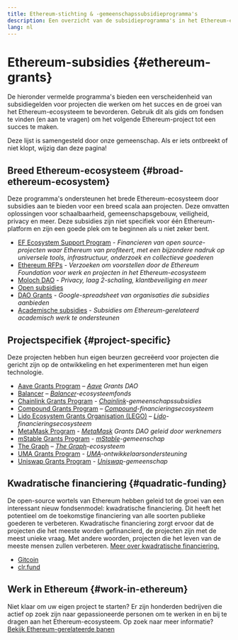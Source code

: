 ```yaml
---
title: Ethereum-stichting & -gemeenschapssubsidieprogramma's
description: Een overzicht van de subsidieprogramma's in het Ethereum-ecosysteem.
lang: nl
---
```


# Ethereum-subsidies {#ethereum-grants}

De hieronder vermelde programma's bieden een verscheidenheid van subsidiegelden voor projecten die werken om het succes en de groei van het Ethereum-ecosysteem te bevorderen. Gebruik dit als gids om fondsen te vinden (en aan te vragen) om het volgende Ethereum-project tot een succes te maken.

Deze lijst is samengesteld door onze gemeenschap. Als er iets ontbreekt of niet klopt, wijzig dan deze pagina!

## Breed Ethereum-ecosysteem {#broad-ethereum-ecosystem}

Deze programma's ondersteunen het brede Ethereum-ecosysteem door subsidies aan te bieden voor een breed scala aan projecten. Deze omvatten oplossingen voor schaalbaarheid, gemeenschapsgebouw, veiligheid, privacy en meer. Deze subsidies zijn niet specifiek voor één Ethereum-platform en zijn een goede plek om te beginnen als u niet zeker bent.

- [EF Ecosystem Support Program](https://esp.ethereum.foundation) - _Financieren van open source-projecten waar Ethereum van profiteert, met een bijzondere nadruk op universele tools, infrastructuur, onderzoek en collectieve goederen_
- [Ethereum RFPs](https://github.com/ethereum/requests-for-proposals) - _Verzoeken om voorstellen door de Ethereum Foundation voor werk en projecten in het Ethereum-ecosysteem_
- [Moloch DAO](https://www.molochdao.com/) - _Privacy, laag 2-schaling, klantbeveiliging en meer_
- [Open subsidies](https://opengrants.com/explore)
- [DAO Grants](https://docs.google.com/spreadsheets/d/1XHc-p_MHNRdjacc8uOEjtPoWL86olP4GyxAJOFO0zxY/edit#gid=0) - _Google-spreadsheet van organisaties die subsidies aanbieden_
- [Academische subsidies](https://esp.ethereum.foundation/academic-grants-2023) - _Subsidies om Ethereum-gerelateerd academisch werk te ondersteunen_

## Projectspecifiek {#project-specific}

Deze projecten hebben hun eigen beurzen gecreëerd voor projecten die gericht zijn op de ontwikkeling en het experimenteren met hun eigen technologie.

- [Aave Grants Program](https://aavegrants.org/) – _[Aave](https://aave.com/) Grants DAO_
- [Balancer](https://balancergrants.notion.site/Balancer-Community-Grants-23e562c5bc4347cd8304637bff0058e6) – _[Balancer](https://balancer.fi/)-ecosysteemfonds_
- [Chainlink Grants Program](https://chain.link/community/grants) - _[Chainlink](https://chain.link/)-gemeenschapssubsidies_
- [Compound Grants Program](https://compoundgrants.org/) – _[Compound](https://compound.finance/)-financieringsecosysteem_
- [Lido Ecosystem Grants Organisation (LEGO)](https://lego.lido.fi/) – _[Lido](https://lido.fi/)-financieringsecosysteem_
- [MetaMask Program](https://metamaskgrants.org/) - _[MetaMask](https://metamask.io/) Grants DAO geleid door werknemers_
- [mStable Grants Program](https://docs.mstable.org/advanced/grants-program) - _[mStable](https://mstable.org/)-gemeenschap_
- [The Graph](https://airtable.com/shrdfvnFvVch3IOVm) – _[The Graph](https://thegraph.com/)-ecosysteem_
- [UMA Grants Program](https://grants.umaproject.org/) - _[UMA](https://umaproject.org/)-ontwikkelaarsondersteuning_
- [Uniswap Grants Program](https://www.uniswapfoundation.org/) - _[Uniswap](https://uniswap.org/)-gemeenschap_

## Kwadratische financiering {#quadratic-funding}

De open-source wortels van Ethereum hebben geleid tot de groei van een interessant nieuw fondsenmodel: kwadratische financiering. Dit heeft het potentieel om de toekomstige financiering van alle soorten publieke goederen te verbeteren. Kwadratische financiering zorgt ervoor dat de projecten die het meeste worden gefinancierd, de projecten zijn met de meest unieke vraag. Met andere woorden, projecten die het leven van de meeste mensen zullen verbeteren. [Meer over kwadratische financiering.](/defi/#quadratic-funding)

- [Gitcoin](https://gitcoin.co/grants)
- [clr.fund](https://clr.fund/)

## Werk in Ethereum {#work-in-ethereum}

Niet klaar om uw eigen project te starten? Er zijn honderden bedrijven die actief op zoek zijn naar gepassioneerde personen om te werken in en bij te dragen aan het Ethereum-ecosysteem. Op zoek naar meer informatie? [Bekijk Ethereum-gerelateerde banen](/community/get-involved/#ethereum-jobs)
